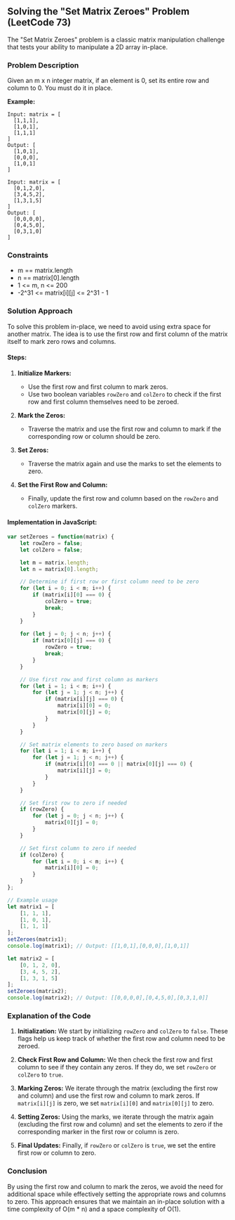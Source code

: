 ## Solving the "Set Matrix Zeroes" Problem (LeetCode 73)

The "Set Matrix Zeroes" problem is a classic matrix manipulation challenge that tests your ability to manipulate a 2D array in-place.

### Problem Description

Given an m x n integer matrix, if an element is 0, set its entire row and column to 0. You must do it in place.

**Example:**
```
Input: matrix = [
  [1,1,1],
  [1,0,1],
  [1,1,1]
]
Output: [
  [1,0,1],
  [0,0,0],
  [1,0,1]
]

Input: matrix = [
  [0,1,2,0],
  [3,4,5,2],
  [1,3,1,5]
]
Output: [
  [0,0,0,0],
  [0,4,5,0],
  [0,3,1,0]
]
```

### Constraints

- m == matrix.length
- n == matrix[0].length
- 1 <= m, n <= 200
- -2^31 <= matrix[i][j] <= 2^31 - 1

### Solution Approach

To solve this problem in-place, we need to avoid using extra space for another matrix. The idea is to use the first row and first column of the matrix itself to mark zero rows and columns.

#### Steps:
1. **Initialize Markers:**
   - Use the first row and first column to mark zeros.
   - Use two boolean variables `rowZero` and `colZero` to check if the first row and first column themselves need to be zeroed.

2. **Mark the Zeros:**
   - Traverse the matrix and use the first row and column to mark if the corresponding row or column should be zero.

3. **Set Zeros:**
   - Traverse the matrix again and use the marks to set the elements to zero.

4. **Set the First Row and Column:**
   - Finally, update the first row and column based on the `rowZero` and `colZero` markers.

#### Implementation in JavaScript:

```javascript
var setZeroes = function(matrix) {
    let rowZero = false;
    let colZero = false;

    let m = matrix.length;
    let n = matrix[0].length;

    // Determine if first row or first column need to be zero
    for (let i = 0; i < m; i++) {
        if (matrix[i][0] === 0) {
            colZero = true;
            break;
        }
    }
    
    for (let j = 0; j < n; j++) {
        if (matrix[0][j] === 0) {
            rowZero = true;
            break;
        }
    }

    // Use first row and first column as markers
    for (let i = 1; i < m; i++) {
        for (let j = 1; j < n; j++) {
            if (matrix[i][j] === 0) {
                matrix[i][0] = 0;
                matrix[0][j] = 0;
            }
        }
    }

    // Set matrix elements to zero based on markers
    for (let i = 1; i < m; i++) {
        for (let j = 1; j < n; j++) {
            if (matrix[i][0] === 0 || matrix[0][j] === 0) {
                matrix[i][j] = 0;
            }
        }
    }

    // Set first row to zero if needed
    if (rowZero) {
        for (let j = 0; j < n; j++) {
            matrix[0][j] = 0;
        }
    }

    // Set first column to zero if needed
    if (colZero) {
        for (let i = 0; i < m; i++) {
            matrix[i][0] = 0;
        }
    }
};

// Example usage
let matrix1 = [
    [1, 1, 1],
    [1, 0, 1],
    [1, 1, 1]
];
setZeroes(matrix1);
console.log(matrix1); // Output: [[1,0,1],[0,0,0],[1,0,1]]

let matrix2 = [
    [0, 1, 2, 0],
    [3, 4, 5, 2],
    [1, 3, 1, 5]
];
setZeroes(matrix2);
console.log(matrix2); // Output: [[0,0,0,0],[0,4,5,0],[0,3,1,0]]
```

### Explanation of the Code

1. **Initialization:** We start by initializing `rowZero` and `colZero` to `false`. These flags help us keep track of whether the first row and column need to be zeroed.

2. **Check First Row and Column:** We then check the first row and first column to see if they contain any zeros. If they do, we set `rowZero` or `colZero` to `true`.

3. **Marking Zeros:** We iterate through the matrix (excluding the first row and column) and use the first row and column to mark zeros. If `matrix[i][j]` is zero, we set `matrix[i][0]` and `matrix[0][j]` to zero.

4. **Setting Zeros:** Using the marks, we iterate through the matrix again (excluding the first row and column) and set the elements to zero if the corresponding marker in the first row or column is zero.

5. **Final Updates:** Finally, if `rowZero` or `colZero` is `true`, we set the entire first row or column to zero.

### Conclusion

By using the first row and column to mark the zeros, we avoid the need for additional space while effectively setting the appropriate rows and columns to zero. This approach ensures that we maintain an in-place solution with a time complexity of O(m * n) and a space complexity of O(1).